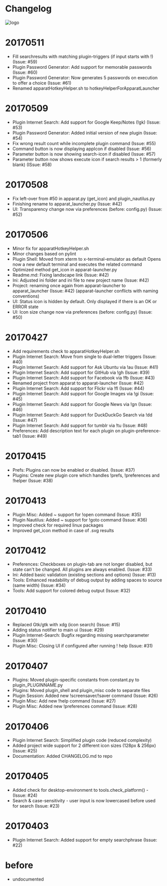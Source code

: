 Changelog
==========

![logo](https://raw.githubusercontent.com/yafp/apparat_launcher/master/apparat_launcher/gfx/core/128/appIcon.png)

# 20170511
* Fill searchresults with matching plugin-triggers (if input starts with !)             (Issue: #59)
* Plugin Password Generator: Add support for memorable passwords                        (Issue: #60)
* Plugin Password Generator: Now generates 5 passwords on execution to offer a choice   (Issue: #61)
* Renamed apparatHotkeyHelper.sh to hotkeyHelperForApparatLauncher



# 20170509
* Plugin Internet Search: Add support for Google Keep/Notes (!gk)                       (Issue: #53)
* Plugin Password Generator: Added initial version of new plugin                        (Issue: #54)
* Fix wrong result count while incomplete plugin command                                (Issue: #55)
* Command button is now displaying appIcon if disabled                                  (Issue: #56)
* Parameter button is now showing search-icon if disabled                               (Issue: #57)
* Parameter button now shows execute icon if search results > 1 (formerly blank)        (ISsue: #58)


# 20170508
* Fix left-over from #50 in apparat.py (get_icon) and plugin_nautilus.py
* Finishing rename to apparat_launcher.py                                               (Issue: #42)
* UI: Transparency change now via preferences (before: config.py)                       (Issue: #52)


# 20170506
* Minor fix for apparatHotkeyHelper.sh
* Minor changes based on pylint
* Plugin Shell:
    Moved from xterm to x-terminal-emulator as default
    Opens now a new default terminal and executes the related command
* Optimized method get_icon in apparat-launcher.py
* Readme.md: Fixing landscape link                                                      (Issue: #42)
* Ini: Adjusted ini folder and ini file to new project name                             (Issue: #42)
* Project: renaming once again from apparat-launcher to apparat_launcher                (Issue: #42)
    (apparat-launcher conflicts with naming conventions)
* UI: Status icon is hidden by default. Only displayed if there is an OK or ERROR state
* UI: Icon size change now via preferences (before: config.py)                          (Issue: #50)


# 20170427
* Add requirements check to apparatHotkeyHelper.sh
* Plugin Internet Search: Move from single to dual-letter triggers                      (Issue: #40)
* Plugin Internet Search: Add support for Ask Ubuntu via !au                            (Issue: #41)
* Plugin Internet Search: Add support for GitHub via !gh                                (Issue: #39)
* Plugin Internet Search: Add support for Facebook via !fb                              (Issue: #43)
* Renamed project from apparat to apparat-launcher                                      (Issue: #42)
* Plugin Internet Search: Add support for Flickr via !fl                                (Issue: #44)
* Plugin Internet Search: Add support for Google Images via !gi                         (Issue: #45)
* Plugin Internet Search: Add support for Google News via !gn                           (Issue: #46)
* Plugin Internet Search: Add support for DuckDuckGo Search via !dd                     (Issue: #47)
* Plugin Internet Search: Add support for tumblr via !tu                                (Issue: #48)
* Preferences: Add description text for each plugin on plugin-preference-tab1           (Issue: #49)


# 20170415
* Prefs: Plugins can now be enabled or disabled.                                        (Issue: #37)
* Plugins: Create new plugin core which handles !prefs, !preferences and !helper        (Issue: #38)


# 20170413
* Plugin Misc: Added ~ support for !open command                                        (Issue: #35)
* Plugin Nautilus: Added ~ support for !goto command                                    (Issue: #36)
* Improved check for required linux packages
* Improved get_icon method in case of .svg results


# 20170412
* Preferences: Checkboxes on plugin-tab are not longer disabled,
    but state can't be changed. All plugins are always enabled.                         (Issue: #33)
* Ini: Added basic validation (existing sections and options)                           (Issue: #13)
* Tools: Enhanced readability of debug output by adding spaces to source (same width)   (Issue: #34)
* Tools: Add support for colored debug output                                           (Issue: #32)


# 20170410
* Replaced Gtk/gtk with xdg (icon search)                                               (Issue: #15)
* Adding status notifier to main ui                                                     (Issue: #29)
* Plugin Internet-Search: Bugfix regarding missing searchparameter                      (Issue: #30)
* Plugin Misc: Closing UI if configured after running ! help                            (Issue: #31)


# 20170407
* Plugins: Moved plugin-specific constants from constant.py to plugin_PLUGINNAME.py
* Plugins: Moved plugin_shell and plugin_misc code to separate files
* Plugin Session: Added new !screensaver/!saver command                                 (Issue: #26)
* Plugin Misc: Add new !help command                                                    (Issue: #27)
* Plugin Misc: Added new !preferences command                                           (Issue: #28)


# 20170406
* Plugin Internet Search: Simplified plugin code (reduced complexity)
* Added project wide support for 2 different icon sizes (128px & 256px)                 (Issue: #25)
* Documentation: Added CHANGELOG.md to repo


# 20170405
* Added check for desktop-environment to tools.check_platform() -                       (Issue: #24)
* Search & case-sensitivity - user input is now lowercased before used for search       (Issue: #23)


# 20170403
* Plugin Internet Search: Added support for empty searchphrase                          (Issue: #22)


# before
* undocumented

